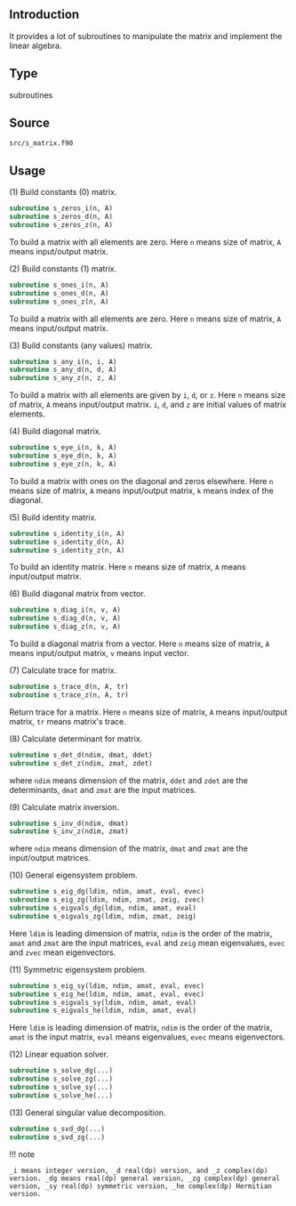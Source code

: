 ## Introduction

It provides a lot of subroutines to manipulate the matrix and implement the linear algebra.

## Type

subroutines

## Source

`src/s_matrix.f90`

## Usage

(1) Build constants (0) matrix.

```fortran
subroutine s_zeros_i(n, A)
subroutine s_zeros_d(n, A)
subroutine s_zeros_z(n, A)
```

To build a matrix with all elements are zero. Here `n` means size of matrix, `A` means input/output matrix.

(2) Build constants (1) matrix.

```fortran
subroutine s_ones_i(n, A)
subroutine s_ones_d(n, A)
subroutine s_ones_z(n, A)
```

To build a matrix with all elements are zero. Here `n` means size of matrix, `A` means input/output matrix.

(3) Build constants (any values) matrix.

```fortran
subroutine s_any_i(n, i, A)
subroutine s_any_d(n, d, A)
subroutine s_any_z(n, z, A)
```

To build a matrix with all elements are given by `i`, `d`, or `z`. Here `n` means size of matrix, `A` means input/output matrix. `i`, `d`, and `z` are initial values of matrix elements.

(4) Build diagonal matrix.

```fortran
subroutine s_eye_i(n, k, A)
subroutine s_eye_d(n, k, A)
subroutine s_eye_z(n, k, A)
```

To build a matrix with ones on the diagonal and zeros elsewhere. Here `n` means size of matrix, `A` means input/output matrix, `k` means  index of the diagonal.

(5) Build identity matrix.

```fortran
subroutine s_identity_i(n, A)
subroutine s_identity_d(n, A)
subroutine s_identity_z(n, A)
```

To build an identity matrix. Here `n` means size of matrix, `A` means input/output matrix.

(6) Build diagonal matrix from vector.

```fortran
subroutine s_diag_i(n, v, A)
subroutine s_diag_d(n, v, A)
subroutine s_diag_z(n, v, A)
```

To build a diagonal matrix from a vector. Here `n` means size of matrix, `A` means input/output matrix, `v` means input vector.

(7) Calculate trace for matrix.

```fortran
subroutine s_trace_d(n, A, tr)
subroutine s_trace_z(n, A, tr)
```

Return trace for a matrix. Here `n` means size of matrix, `A` means input/output matrix, `tr` means matrix's trace.

(8) Calculate determinant for matrix.

```fortran
subroutine s_det_d(ndim, dmat, ddet)
subroutine s_det_z(ndim, zmat, zdet)
```

where `ndim` means dimension of the matrix, `ddet` and `zdet` are the determinants, `dmat` and `zmat` are the input matrices.

(9) Calculate matrix inversion.

```fortran
subroutine s_inv_d(ndim, dmat)
subroutine s_inv_z(ndim, zmat)
```

where `ndim` means dimension of the matrix, `dmat` and `zmat` are the input/output matrices.

(10) General eigensystem problem.

```fortran
subroutine s_eig_dg(ldim, ndim, amat, eval, evec)
subroutine s_eig_zg(ldim, ndim, zmat, zeig, zvec)
subroutine s_eigvals_dg(ldim, ndim, amat, eval)
subroutine s_eigvals_zg(ldim, ndim, zmat, zeig)
```

Here `ldim` is leading dimension of matrix, `ndim` is the order of the matrix, `amat` and `zmat` are the input matrices, `eval` and `zeig` mean eigenvalues, `evec` and `zvec` mean eigenvectors.

(11) Symmetric eigensystem problem.

```fortran
subroutine s_eig_sy(ldim, ndim, amat, eval, evec)
subroutine s_eig_he(ldim, ndim, amat, eval, evec)
subroutine s_eigvals_sy(ldim, ndim, amat, eval)
subroutine s_eigvals_he(ldim, ndim, amat, eval)
```

Here `ldim` is leading dimension of matrix, `ndim` is the order of the matrix, `amat` is the input matrix, `eval` means eigenvalues, `evec` means eigenvectors.

(12) Linear equation solver.

```fortran
subroutine s_solve_dg(...)
subroutine s_solve_zg(...)
subroutine s_solve_sy(...)
subroutine s_solve_he(...)
```

(13) General singular value decomposition.

```fortran
subroutine s_svd_dg(...)
subroutine s_svd_zg(...)
```

!!! note

    _i means integer version, _d real(dp) version, and _z complex(dp) version. _dg means real(dp) general version, _zg complex(dp) general version, _sy real(dp) symmetric version, _he complex(dp) Hermitian version.
